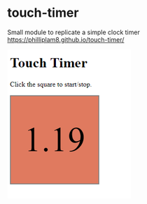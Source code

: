 # touch-timer
Small module to replicate a simple clock timer
https://philliplam8.github.io/touch-timer/

![demo image](https://raw.githubusercontent.com/philliplam8/touch-timer/main/images/demo.png)
